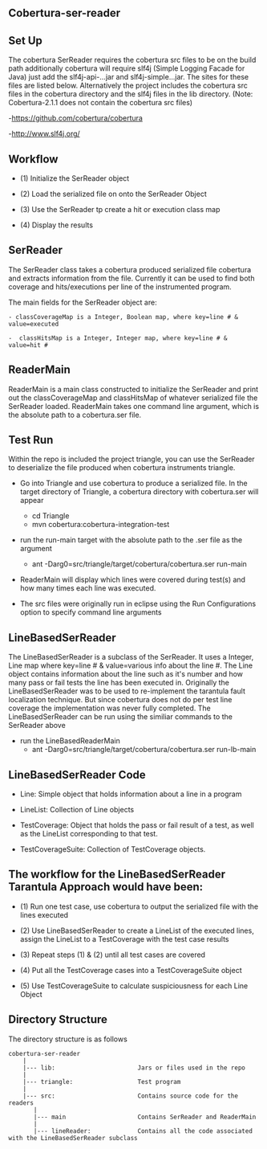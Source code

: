 Cobertura-ser-reader
--------------------

Set Up
------
The cobertura SerReader requires the cobertura src files to be on the build path additionally cobertura will 
require slf4j (Simple Logging Facade for Java) just add the slf4j-api-...jar and slf4j-simple...jar. The
sites for these files are listed below. Alternatively the project includes the cobertura src files in the
cobertura directory and the slf4j files in the lib directory. (Note: Cobertura-2.1.1 does not contain the 
cobertura src files)

-https://github.com/cobertura/cobertura 

-http://www.slf4j.org/

Workflow
--------

- (1) Initialize the SerReader object

- (2) Load the serialized file on onto the SerReader Object

- (3) Use the SerReader tp create a hit or execution class map

- (4) Display the results

SerReader 
---------------
The SerReader class takes a cobertura produced serialized file cobertura and 
extracts information from the file. 
Currently it can be used to find both coverage and hits/executions 
per line of the instrumented program.

The main fields for the SerReader object are:
	
	- classCoverageMap is a Integer, Boolean map, where key=line # & value=executed

	-  classHitsMap is a Integer, Integer map, where key=line # & value=hit #

ReaderMain 
----------------
ReaderMain is a main class constructed to initialize the SerReader and print out the
classCoverageMap and classHitsMap of whatever serialized file the SerReader loaded.
ReaderMain takes one command line argument, which is the absolute path to a 
cobertura.ser file.

Test Run
--------
Within the repo is included the project triangle, you can use the SerReader to deserialize
the file produced when cobertura instruments triangle.

- Go into Triangle and use cobertura to produce a serialized file. In the target directory of Triangle, a cobertura directory with cobertura.ser will appear
	- cd Triangle
	- mvn cobertura:cobertura-integration-test

- run the run-main target with the absolute path to the .ser file as the argument
	-  ant -Darg0=src/triangle/target/cobertura/cobertura.ser run-main

- ReaderMain will display which lines were covered during test(s) and how many times each line
  was executed.   

- The src files were originally run in eclipse using the Run Configurations option to specify 
command line arguments

LineBasedSerReader 
------------------------
The LineBasedSerReader is a subclass of the SerReader. It uses a Integer, Line
map where key=line # & value=various info about the line #. The Line object 
contains information about the line such as it's number and how many pass or fail
tests the line has been executed in. Originally the LineBasedSerReader was to be
used to re-implement the tarantula fault localization technique. But since cobertura
does not do per test line coverage the implementation was never fully completed. The
LineBasedSerReader can be run using the similiar commands to the SerReader above

- run the LineBasedReaderMain
	- ant -Darg0=src/triangle/target/cobertura/cobertura.ser run-lb-main

LineBasedSerReader Code 
-----------------------------------

- Line: Simple object that holds information about a line in a program

- LineList: Collection of Line objects

- TestCoverage: Object that holds the pass or fail result of a test, as well as the LineList corresponding to that test.

- TestCoverageSuite: Collection of TestCoverage objects. 

The workflow for the LineBasedSerReader Tarantula Approach would have been:
--------------------------------------------------------------------------

- (1) Run one test case, use cobertura to output the serialized file with the lines
executed

- (2) Use LineBasedSerReader to create a LineList of the executed lines, assign
the LineList to a TestCoverage with the test case results

- (3) Repeat steps (1) & (2) until all test cases are covered

- (4) Put all the TestCoverage cases into a TestCoverageSuite object

- (5) Use TestCoverageSuite to calculate suspiciousness for each Line Object

Directory Structure
-------------------
The directory structure is as follows
	
	cobertura-ser-reader
		|
		|--- lib:                       Jars or files used in the repo
		|
		|--- triangle:                  Test program 
		|
		|--- src:                       Contains source code for the readers
		   |
		   |--- main                    Contains SerReader and ReaderMain
		   |
		   |--- lineReader:             Contains all the code associated with the LineBasedSerReader subclass
